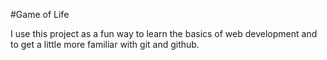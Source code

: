 #Game of Life

I use this project as a fun way to learn the basics of web development and to get a little more familiar with git and github.